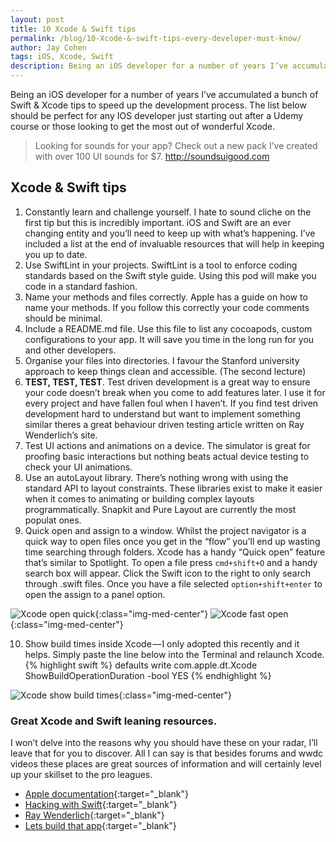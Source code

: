 ```yaml
---
layout: post
title: 10 Xcode & Swift tips
permalink: /blog/10-Xcode-&-swift-tips-every-developer-must-know/
author: Jay Cohen
tags: iOS, Xcode, Swift
description: Being an iOS developer for a number of years I’ve accumulated a bunch of Swift & Xcode tips to speed up the development process. The list below should be perfect for any IOS developer just starting out after a Udemy course or those looking to get the most out of wonderful Xcode.
---
```


Being an iOS developer for a number of years I’ve accumulated a bunch of Swift & Xcode tips to speed up the development process. The list below should be perfect for any IOS developer just starting out after a Udemy course or those looking to get the most out of wonderful Xcode.

> Looking for sounds for your app? Check out a new pack I’ve created with over 100 UI sounds for $7.  <a href="http://soundsuigood.com" title="Sounds UI Good" target="_blank">http://soundsuigood.com</a>

## Xcode & Swift tips
1. Constantly learn and challenge yourself. I hate to sound cliche on the first tip but this is incredibly important. iOS and Swift are an ever changing entity and you’ll need to keep up with what’s happening. I’ve included a list at the end of invaluable resources that will help in keeping you up to date.
2. Use SwiftLint in your projects. SwiftLint is a tool to enforce coding standards based on the Swift style guide. Using this pod will make you code in a standard fashion.
3. Name your methods and files correctly. Apple has a guide on how to name your methods. If you follow this correctly your code comments should be minimal.
4. Include a README.md file. Use this file to list any cocoapods, custom configurations to your app. It will save you time in the long run for you and other developers.
5. Organise your files into directories. I favour the Stanford university approach to keep things clean and accessible. (The second lecture)
6. **TEST, TEST, TEST**. Test driven development is a great way to ensure your code doesn’t break when you come to add features later. I use it for every project and have fallen foul when I haven’t. If you find test driven development hard to understand but want to implement something similar theres a great behaviour driven testing article written on Ray Wenderlich’s site.
7. Test UI actions and animations on a device. The simulator is great for proofing basic interactions but nothing beats actual device testing to check your UI animations.
8. Use an autoLayout library. There’s nothing wrong with using the standard API to layout constraints. These libraries exist to make it easier when it comes to animating or building complex layouts programmatically. Snapkit and Pure Layout are currently the most populat ones.
9. Quick open and assign to a window. Whilst the project navigator is a quick way to open files once you get in the “flow” you’ll end up wasting time searching through folders. Xcode has a handy “Quick open” feature that’s similar to Spotlight. To open a file press `cmd+shift+O` and a handy search box will appear. Click the Swift icon to the right to only search through .swift files. Once you have a file selected `option+shift+enter` to open the assign to a panel option.

![Xcode open quick]({{site.url}}/assets/blog/2019/xcode-open-quick.png){:class="img-med-center"}
![Xcode fast open]({{site.url}}/assets/blog/2019/xcode-fast-open.png){:class="img-med-center"}

10. Show build times inside Xcode — I only adopted this recently and it helps. Simply paste the line below into the Terminal and relaunch Xcode.
{% highlight swift %}
    defaults write com.apple.dt.Xcode ShowBuildOperationDuration -bool YES
{% endhighlight %}

![Xcode show build times]({{site.url}}/assets/blog/2019/xcode-run-speed.png){:class="img-med-center"}

### Great Xcode and Swift leaning resources.
I won’t delve into the reasons why you should have these on your radar, I’ll leave that for you to discover. All I can say is that besides forums and wwdc videos these places are great sources of information and will certainly level up your skillset to the pro leagues.

* [Apple documentation](https://developer.apple.com/documentation/){:target="_blank"}
* [Hacking with Swift](https://www.hackingwithswift.com/){:target="_blank"}
* [Ray Wenderlich](https://www.raywenderlich.com/){:target="_blank"}
* [Lets build that app](https://www.letsbuildthatapp.com/){:target="_blank"}